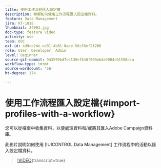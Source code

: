 ```yaml
---
title: 使用工作流程匯入設定檔
description: 瞭解如何使用工作流程匯入設定檔資料。
feature: Data Management
jira: KT-1818
thumbnail: 24993.jpg
doc-type: feature video
activity: use
team: DOC
exl-id: 4d9ce24e-cd01-4b81-8aee-58c58ef2f286
role: User, Developer, Admin
level: Beginner
source-git-commit: 943599bd7ce139ef846f093ebda9084a91550aca
workflow-type: tm+mt
source-wordcount: '56'
ht-degree: 17%

---
```


# 使用工作流程匯入設定檔{#import-profiles-with-a-workflow}

您可以從檔案中收集資料，以便處理資料和/或將其匯入Adobe Campaign資料庫。

此影片說明如何使用 [!UICONTROL Data Management] 工作流程中的活動以匯入設定檔資料。

>[!VIDEO](https://video.tv.adobe.com/v/24993?learn=on){transcript=true}

